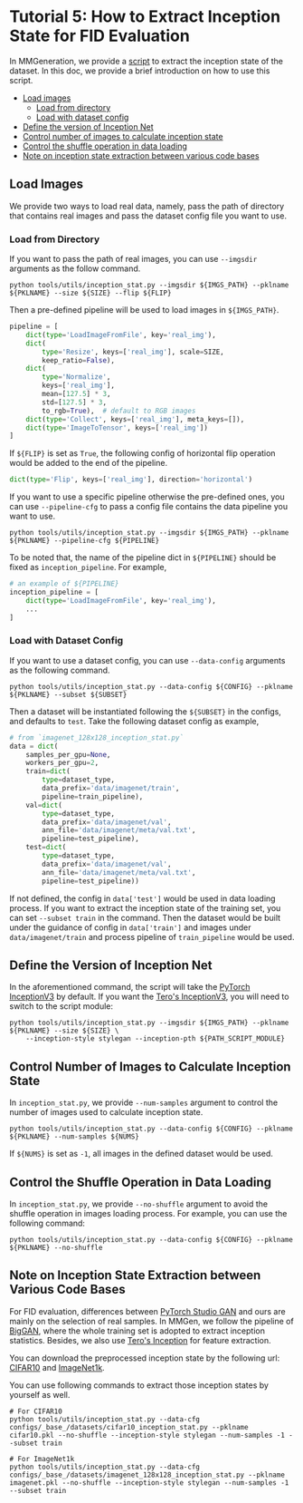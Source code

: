 # Tutorial 5: How to Extract Inception State for FID Evaluation

In MMGeneration, we provide a [script](https://github.com/open-mmlab/mmgeneration/blob/master/tools/utils/inception_stat.py) to extract the inception state of the dataset. In this doc, we provide a brief introduction on how to use this script.

<!-- TOC -->

- [Load images](#load-images)
    - [Load from directory](#load-from-directory)
    - [Load with dataset config](#load-with-dataset-config)
- [Define the version of Inception Net](#define-the-version-of-inception-net)
- [Control number of images to calculate inception state](#control-number-of-images-to-calculate-inception-state)
- [Control the shuffle operation in data loading](#control-the-shuffle-operation-in-data-loading)
- [Note on inception state extraction between various code bases](#note-on-inception-state-extraction-between-various-code-bases)
<!-- TOC -->

## Load Images

We provide two ways to load real data, namely, pass the path of directory that contains real images and pass the dataset config file you want to use.

### Load from Directory

If you want to pass the path of real images, you can use `--imgsdir` arguments as the follow command.
```shell
python tools/utils/inception_stat.py --imgsdir ${IMGS_PATH} --pklname ${PKLNAME} --size ${SIZE} --flip ${FLIP}
```
Then a pre-defined pipeline will be used to load images in `${IMGS_PATH}`.
```python
pipeline = [
    dict(type='LoadImageFromFile', key='real_img'),
    dict(
        type='Resize', keys=['real_img'], scale=SIZE,
        keep_ratio=False),
    dict(
        type='Normalize',
        keys=['real_img'],
        mean=[127.5] * 3,
        std=[127.5] * 3,
        to_rgb=True),  # default to RGB images
    dict(type='Collect', keys=['real_img'], meta_keys=[]),
    dict(type='ImageToTensor', keys=['real_img'])
]
```
If `${FLIP}` is set as `True`, the following config of horizontal flip operation would be added to the end of the pipeline.
```python
dict(type='Flip', keys=['real_img'], direction='horizontal')
```

If you want to use a specific pipeline otherwise the pre-defined ones, you can use `--pipeline-cfg` to pass a config file contains the data pipeline you want to use.
```shell
python tools/utils/inception_stat.py --imgsdir ${IMGS_PATH} --pklname ${PKLNAME} --pipeline-cfg ${PIPELINE}
```
To be noted that, the name of the pipeline dict in `${PIPELINE}` should be fixed as `inception_pipeline`. For example,
```python
# an example of ${PIPELINE}
inception_pipeline = [
    dict(type='LoadImageFromFile', key='real_img'),
    ...
]
```

### Load with Dataset Config

If you want to use a dataset config, you can use `--data-config` arguments as the following command.
```shell
python tools/utils/inception_stat.py --data-config ${CONFIG} --pklname ${PKLNAME} --subset ${SUBSET}
```

Then a dataset will be instantiated following the `${SUBSET}` in the configs, and defaults to `test`. Take the following dataset config as example,
```python
# from `imagenet_128x128_inception_stat.py`
data = dict(
    samples_per_gpu=None,
    workers_per_gpu=2,
    train=dict(
        type=dataset_type,
        data_prefix='data/imagenet/train',
        pipeline=train_pipeline),
    val=dict(
        type=dataset_type,
        data_prefix='data/imagenet/val',
        ann_file='data/imagenet/meta/val.txt',
        pipeline=test_pipeline),
    test=dict(
        type=dataset_type,
        data_prefix='data/imagenet/val',
        ann_file='data/imagenet/meta/val.txt',
        pipeline=test_pipeline))
```
If not defined, the config in `data['test']` would be used in data loading process. If you want to extract the inception state of the training set, you can set `--subset train` in the command. Then the dataset would be built under the guidance of config in `data['train']` and images under `data/imagenet/train` and process pipeline of `train_pipeline` would be used.

## Define the Version of Inception Net

In the aforementioned command, the script will take the [PyTorch InceptionV3](https://github.com/pytorch/vision/blob/main/torchvision/models/inception.py) by default. If you want the [Tero's InceptionV3](https://nvlabs-fi-cdn.nvidia.com/stylegan2-ada-pytorch/pretrained/metrics/inception-2015-12-05.pt), you will need to switch to the script module:

```shell
python tools/utils/inception_stat.py --imgsdir ${IMGS_PATH} --pklname ${PKLNAME} --size ${SIZE} \
    --inception-style stylegan --inception-pth ${PATH_SCRIPT_MODULE}
```

## Control Number of Images to Calculate Inception State

In `inception_stat.py`, we provide `--num-samples` argument to control the number of images used to calculate inception state.

```shell
python tools/utils/inception_stat.py --data-config ${CONFIG} --pklname ${PKLNAME} --num-samples ${NUMS}
```

If `${NUMS}` is set as `-1`, all images in the defined dataset would be used.

## Control the Shuffle Operation in Data Loading

In `inception_stat.py`, we provide `--no-shuffle` argument to avoid the shuffle operation in images loading process. For example, you can use the following command:

```shell
python tools/utils/inception_stat.py --data-config ${CONFIG} --pklname ${PKLNAME} --no-shuffle
```

## Note on Inception State Extraction between Various Code Bases

For FID evaluation, differences between [PyTorch Studio GAN](https://github.com/POSTECH-CVLab/PyTorch-StudioGAN) and ours are mainly on the selection of real samples. In MMGen, we follow the pipeline of [BigGAN](https://github.com/ajbrock/BigGAN-PyTorch), where the whole training set is adopted to extract inception statistics. Besides, we also use [Tero's Inception](https://nvlabs-fi-cdn.nvidia.com/stylegan2-ada-pytorch/pretrained/metrics/inception-2015-12-05.pt) for feature extraction.

You can download the preprocessed inception state by the following url: [CIFAR10](https://download.openmmlab.com/mmgen/evaluation/fid_inception_pkl/cifar10.pkl) and [ImageNet1k](https://download.openmmlab.com/mmgen/evaluation/fid_inception_pkl/imagenet.pkl).

You can use following commands to extract those inception states by yourself as well.

```shell
# For CIFAR10
python tools/utils/inception_stat.py --data-cfg configs/_base_/datasets/cifar10_inception_stat.py --pklname cifar10.pkl --no-shuffle --inception-style stylegan --num-samples -1 --subset train

# For ImageNet1k
python tools/utils/inception_stat.py --data-cfg configs/_base_/datasets/imagenet_128x128_inception_stat.py --pklname imagenet.pkl --no-shuffle --inception-style stylegan --num-samples -1 --subset train
```
